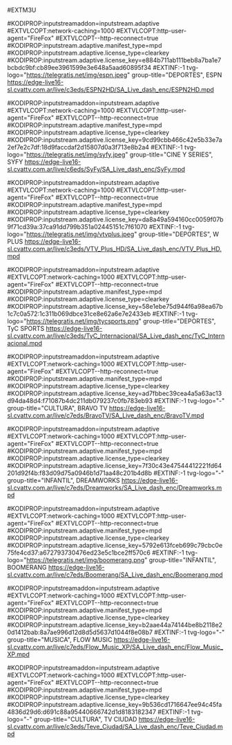 #EXTM3U

#KODIPROP:inputstreamaddon=inputstream.adaptive 
#EXTVLCOPT:network-caching=1000 
#EXTVLCOPT:http-user-agent="FireFox" 
#EXTVLCOPT--http-reconnect=true 
#KODIPROP:inputstream.adaptive.manifest_type=mpd 
#KODIPROP:inputstream.adaptive.license_type=clearkey
#KODIPROP:inputstream.adaptive.license_key=e884b711ab111beb8a7ba1e7bcbdc9bf:cb89ee3961599e3e648a5aad60895f34
#EXTINF:-1 tvg-logo="https://telegratis.net/img/espn.jpeg" group-title="DEPORTES", ESPN
https://edge-live16-sl.cvattv.com.ar/live/c3eds/ESPN2HD/SA_Live_dash_enc/ESPN2HD.mpd


#KODIPROP:inputstreamaddon=inputstream.adaptive 
#EXTVLCOPT:network-caching=1000 
#EXTVLCOPT:http-user-agent="FireFox" 
#EXTVLCOPT--http-reconnect=true 
#KODIPROP:inputstream.adaptive.manifest_type=mpd 
#KODIPROP:inputstream.adaptive.license_type=clearkey
#KODIPROP:inputstream.adaptive.license_key=9cd99cbb466c42e5b33e7a2ef7e2c7df:18d9faccdaf2d15807d0a3f713e8b2a4
#EXTINF:-1 tvg-logo="https://telegratis.net/img/syfy.jpeg" group-title="CINE Y SERIES", SYFY
https://edge-live16-sl.cvattv.com.ar/live/c6eds/SyFy/SA_Live_dash_enc/SyFy.mpd


#KODIPROP:inputstreamaddon=inputstream.adaptive 
#EXTVLCOPT:network-caching=1000 
#EXTVLCOPT:http-user-agent="FireFox" 
#EXTVLCOPT--http-reconnect=true 
#KODIPROP:inputstream.adaptive.manifest_type=mpd 
#KODIPROP:inputstream.adaptive.license_type=clearkey
#KODIPROP:inputstream.adaptive.license_key=da8a49a594160cc0059f07b9f71cd39a:37ca91dd799b351a02445151c7f61070
#EXTINF:-1 tvg-logo="https://telegratis.net/img/vtvplus.jpeg" group-title="DEPORTES", W PLUS
https://edge-live16-sl.cvattv.com.ar/live/c3eds/VTV_Plus_HD/SA_Live_dash_enc/VTV_Plus_HD.mpd


#KODIPROP:inputstreamaddon=inputstream.adaptive 
#EXTVLCOPT:network-caching=1000 
#EXTVLCOPT:http-user-agent="FireFox" 
#EXTVLCOPT--http-reconnect=true 
#KODIPROP:inputstream.adaptive.manifest_type=mpd 
#KODIPROP:inputstream.adaptive.license_type=clearkey
#KODIPROP:inputstream.adaptive.license_key=58e1ebe75d944f6a98ea67b1c7c0a572:1c311b069dbce31ce8e62a6e7e2433eb
#EXTINF:-1 tvg-logo="https://telegratis.net/img/tycsports.png" group-title="DEPORTES", TyC SPORTS
https://edge-live16-sl.cvattv.com.ar/live/c3eds/TyC_Internacional/SA_Live_dash_enc/TyC_Internacional.mpd


#KODIPROP:inputstreamaddon=inputstream.adaptive 
#EXTVLCOPT:network-caching=1000 
#EXTVLCOPT:http-user-agent="FireFox" 
#EXTVLCOPT--http-reconnect=true 
#KODIPROP:inputstream.adaptive.manifest_type=mpd 
#KODIPROP:inputstream.adaptive.license_type=clearkey
#KODIPROP:inputstream.adaptive.license_key=ad7fbbec39cea4a5a63ac13d94da48d4:f71087b4dc211db079237c0fb783eb93
#EXTINF:-1 tvg-logo="-" group-title="CULTURA", BRAVO TV
https://edge-live16-sl.cvattv.com.ar/live/c7eds/BravoTV/SA_Live_dash_enc/BravoTV.mpd


#KODIPROP:inputstreamaddon=inputstream.adaptive 
#EXTVLCOPT:network-caching=1000 
#EXTVLCOPT:http-user-agent="FireFox" 
#EXTVLCOPT--http-reconnect=true 
#KODIPROP:inputstream.adaptive.manifest_type=mpd 
#KODIPROP:inputstream.adaptive.license_type=clearkey
#KODIPROP:inputstream.adaptive.license_key=7f30c43e47544412221fd64201d92f4b:f83d09d75a0946b1d71aa48c201b4d8b
#EXTINF:-1 tvg-logo="-" group-title="INFANTIL", DREAMWORKS
https://edge-live16-sl.cvattv.com.ar/live/c7eds/Dreamworks/SA_Live_dash_enc/Dreamworks.mpd


#KODIPROP:inputstreamaddon=inputstream.adaptive 
#EXTVLCOPT:network-caching=1000 
#EXTVLCOPT:http-user-agent="FireFox" 
#EXTVLCOPT--http-reconnect=true 
#KODIPROP:inputstream.adaptive.manifest_type=mpd 
#KODIPROP:inputstream.adaptive.license_type=clearkey
#KODIPROP:inputstream.adaptive.license_key=5792e613fceb699c79cbc0e75fe4cd37:a672793730476ed23e5c1bce2ff570c6
#EXTINF:-1 tvg-logo="https://telegratis.net/img/boomerang.png" group-title="INFANTIL", BOOMERANG
https://edge-live16-sl.cvattv.com.ar/live/c7eds/Boomerang/SA_Live_dash_enc/Boomerang.mpd


#KODIPROP:inputstreamaddon=inputstream.adaptive 
#EXTVLCOPT:network-caching=1000 
#EXTVLCOPT:http-user-agent="FireFox" 
#EXTVLCOPT--http-reconnect=true 
#KODIPROP:inputstream.adaptive.manifest_type=mpd 
#KODIPROP:inputstream.adaptive.license_type=clearkey
#KODIPROP:inputstream.adaptive.license_key=b2aae44a74144be8b2118e20d1412bab:8a7ae996d12d8d5d5637d1044f8e08b7
#EXTINF:-1 tvg-logo="-" group-title="MUSICA", FLOW MUSIC
https://edge-live16-sl.cvattv.com.ar/live/c7eds/Flow_Music_XP/SA_Live_dash_enc/Flow_Music_XP.mpd


#KODIPROP:inputstreamaddon=inputstream.adaptive 
#EXTVLCOPT:network-caching=1000 
#EXTVLCOPT:http-user-agent="FireFox" 
#EXTVLCOPT--http-reconnect=true 
#KODIPROP:inputstream.adaptive.manifest_type=mpd 
#KODIPROP:inputstream.adaptive.license_type=clearkey
#KODIPROP:inputstream.adaptive.license_key=9b536cd1716647ee94c45fa4836d29d6:d691c88a95440666742d1d8183182347
#EXTINF:-1 tvg-logo="-" group-title="CULTURA", TV CIUDAD
https://edge-live16-sl.cvattv.com.ar/live/c3eds/Teve_Ciudad/SA_Live_dash_enc/Teve_Ciudad.mpd




